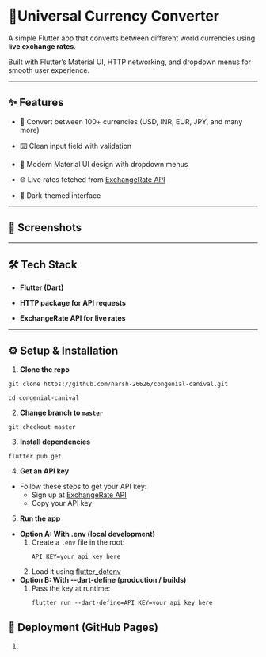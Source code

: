 

# 💱Universal Currency Converter

A simple Flutter app that converts between different world currencies using **live exchange rates**.

Built with Flutter’s Material UI, HTTP networking, and dropdown menus for smooth user experience.

---

## ✨ Features

- 🔄 Convert between 100+ currencies (USD, INR, EUR, JPY, and many more)

- ⌨️ Clean input field with validation

- 📱 Modern Material UI design with dropdown menus

- 🌐 Live rates fetched from [ExchangeRate API](https://www.exchangerate-api.com/)

- 🎨 Dark-themed interface

---

## 📸 Screenshots



---

## 🛠️ Tech Stack

- **Flutter (Dart)**

- **HTTP package for API requests**

- **ExchangeRate API for live rates**



---

## ⚙️ Setup & Installation

1. **Clone the repo**
```
git clone https://github.com/harsh-26626/congenial-canival.git

cd congenial-canival
```

2. **Change branch to `master`**
```
git checkout master
```

3. **Install dependencies**

```
flutter pub get
```

4. **Get an API key**
- Follow these steps to get your API key:
  - Sign up at [ExchangeRate API](https://www.exchangerate-api.com/)
  - Copy your API key

5. **Run the app**
- **Option A: With .env (local development)**
  1. Create a `.env` file in the root:
     ```
     API_KEY=your_api_key_here
     ```
  2. Load it using [flutter_dotenv](https://pub.dev/packages/flutter_dotenv)
- **Option B: With --dart-define (production / builds)**
  1. Pass the key at runtime:
     ```
     flutter run --dart-define=API_KEY=your_api_key_here
     ```
## 🚀 Deployment (GitHub Pages)
1. 
